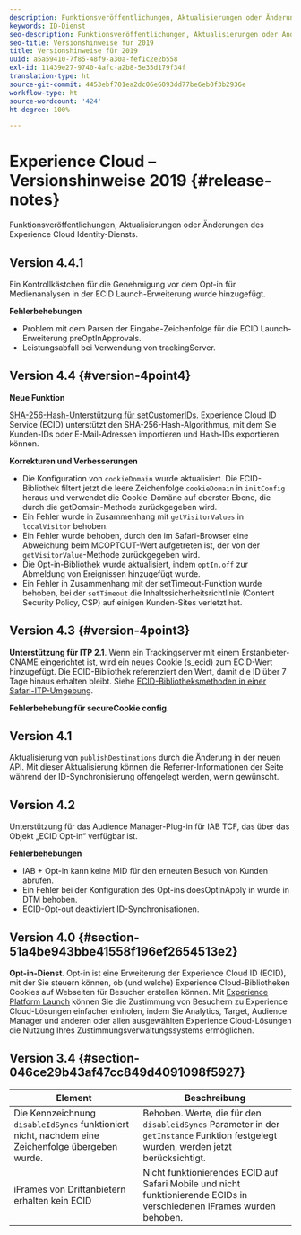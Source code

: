 ```yaml
---
description: Funktionsveröffentlichungen, Aktualisierungen oder Änderungen des Experience Cloud Identity-Diensts.
keywords: ID-Dienst
seo-description: Funktionsveröffentlichungen, Aktualisierungen oder Änderungen des Experience Cloud Identity-Diensts.
seo-title: Versionshinweise für 2019
title: Versionshinweise für 2019
uuid: a5a59410-7f85-48f9-a30a-fef1c2e2b558
exl-id: 11439e27-9740-4afc-a2b8-5e35d179f34f
translation-type: ht
source-git-commit: 4453ebf701ea2dc06e6093dd77be6eb0f3b2936e
workflow-type: ht
source-wordcount: '424'
ht-degree: 100%

---
```


# Experience Cloud – Versionshinweise 2019 {#release-notes}

Funktionsveröffentlichungen, Aktualisierungen oder Änderungen des Experience Cloud Identity-Diensts.

## Version 4.4.1

Ein Kontrollkästchen für die Genehmigung vor dem Opt-in für Medienanalysen in der ECID Launch-Erweiterung wurde hinzugefügt.

**Fehlerbehebungen**

* Problem mit dem Parsen der Eingabe-Zeichenfolge für die ECID Launch-Erweiterung preOptInApprovals.
* Leistungsabfall bei Verwendung von trackingServer.

## Version 4.4 {#version-4point4}

**Neue Funktion**

[SHA-256-Hash-Unterstützung für setCustomerIDs](/help/reference/hashing-support.md). Experience Cloud ID Service (ECID) unterstützt den SHA-256-Hash-Algorithmus, mit dem Sie Kunden-IDs oder E-Mail-Adressen importieren und Hash-IDs exportieren können.

**Korrekturen und Verbesserungen**

* Die Konfiguration von `cookieDomain` wurde aktualisiert. Die ECID-Bibliothek filtert jetzt die leere Zeichenfolge `cookieDomain` in `initConfig` heraus und verwendet die Cookie-Domäne auf oberster Ebene, die durch die getDomain-Methode zurückgegeben wird.
* Ein Fehler wurde in Zusammenhang mit `getVisitorValues` in `localVisitor` behoben. 
* Ein Fehler wurde behoben, durch den im Safari-Browser eine Abweichung beim MCOPTOUT-Wert aufgetreten ist, der von der `getVisitorValue`-Methode zurückgegeben wird.
* Die Opt-in-Bibliothek wurde aktualisiert, indem `optIn.off` zur Abmeldung von Ereignissen hinzugefügt wurde.
* Ein Fehler in Zusammenhang mit der setTimeout-Funktion wurde behoben, bei der `setTimeout` die Inhaltssicherheitsrichtlinie (Content Security Policy, CSP) auf einigen Kunden-Sites verletzt hat.

## Version 4.3 {#version-4point3}

**Unterstützung für ITP 2.1**. Wenn ein Trackingserver mit einem Erstanbieter-CNAME eingerichtet ist, wird ein neues Cookie (s_ecid) zum ECID-Wert hinzugefügt. Die ECID-Bibliothek referenziert den Wert, damit die ID über 7 Tage hinaus erhalten bleibt. Siehe [ECID-Bibliotheksmethoden in einer Safari-ITP-Umgebung](/help/reference/ecid-library-methods.md).

**Fehlerbehebung für secureCookie config.**

## Version 4.1

Aktualisierung von `publishDestinations` durch die Änderung in der neuen API. Mit dieser Aktualisierung können die Referrer-Informationen der Seite während der ID-Synchronisierung offengelegt werden, wenn gewünscht.

## Version 4.2

Unterstützung für das Audience Manager-Plug-in für IAB TCF, das über das Objekt „ECID Opt-in“ verfügbar ist.

**Fehlerbehebungen**

* IAB + Opt-in kann keine MID für den erneuten Besuch von Kunden abrufen.
* Ein Fehler bei der Konfiguration des Opt-ins doesOptInApply in wurde in DTM behoben.
* ECID-Opt-out deaktiviert ID-Synchronisationen.

## Version 4.0 {#section-51a4be943bbe41558f196ef2654513e2}

**Opt-in-Dienst**. Opt-in ist eine Erweiterung der Experience Cloud ID (ECID), mit der Sie steuern können, ob (und welche) Experience Cloud-Bibliotheken Cookies auf Webseiten für Besucher erstellen können. Mit [Experience Platform Launch](https://docs.adobe.com/content/help/de-DE/launch/using/overview.html) können Sie die Zustimmung von Besuchern zu Experience Cloud-Lösungen einfacher einholen, indem Sie Analytics, Target, Audience Manager und anderen oder allen ausgewählten Experience Cloud-Lösungen die Nutzung Ihres Zustimmungsverwaltungssystems ermöglichen.

## Version 3.4 {#section-046ce29b43af47cc849d4091098f5927}

| Element | Beschreibung |
|---|---|
| Die Kennzeichnung `disableIdSyncs` funktioniert nicht, nachdem eine Zeichenfolge übergeben wurde. | Behoben. Werte, die für den `disableidSyncs` Parameter in der `getInstance` Funktion festgelegt wurden, werden jetzt berücksichtigt. |
| iFrames von Drittanbietern erhalten kein ECID | Nicht funktionierendes ECID auf Safari Mobile und nicht funktionierende ECIDs in verschiedenen iFrames wurden behoben. |
